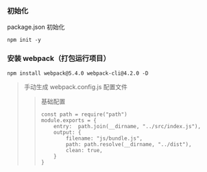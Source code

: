 ### 初始化
package.json 初始化 

    npm init -y

### 安装 webpack（打包运行项目）

    npm install webpack@5.4.0 webpack-cli@4.2.0 -D

> 手动生成 webpack.config.js 配置文件 
>> 基础配置
>> ```
>> const path = require("path")
>> module.exports = {
>>     entry:  path.join(__dirname, "../src/index.js"),
>>     output: {
>>         filename: "js/bundle.js",
>>         path: path.resolve(__dirname, "../dist"),
>>         clean: true,
>>     }
>> }


